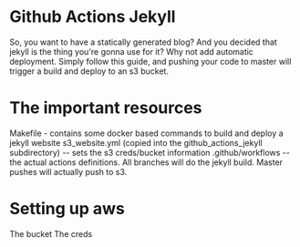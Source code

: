 # Github Actions Jekyll

So, you want to have a statically generated blog? And you decided that jekyll is the thing you're gonna use for it?  Why not add automatic deployment.  Simply follow this guide, and pushing your code to master will trigger a build and deploy to an s3 bucket.

# The important resources

Makefile - contains some docker based commands to build and deploy a jekyll website
s3_website.yml (copied into the github_actions_jekyll subdirectory) -- sets the s3 creds/bucket information
.github/workflows -- the actual actions definitions.  All branches will do the jekyll build.  Master pushes will actually push to s3.

# Setting up aws

The bucket
The creds
